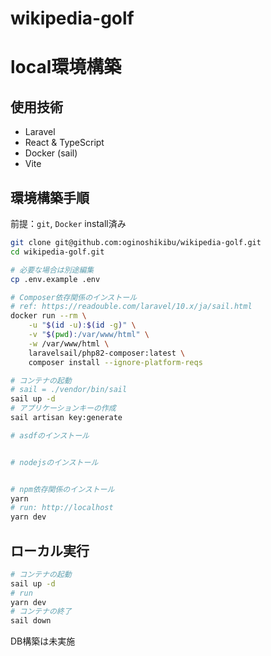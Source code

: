 # wikipedia-golf

# local環境構築

## 使用技術

- Laravel
- React & TypeScript
- Docker (sail)
- Vite

## 環境構築手順

前提：`git`, `Docker` install済み

```bash
git clone git@github.com:oginoshikibu/wikipedia-golf.git
cd wikipedia-golf.git

# 必要な場合は別途編集
cp .env.example .env

# Composer依存関係のインストール
# ref: https://readouble.com/laravel/10.x/ja/sail.html
docker run --rm \
    -u "$(id -u):$(id -g)" \
    -v "$(pwd):/var/www/html" \
    -w /var/www/html \
    laravelsail/php82-composer:latest \
    composer install --ignore-platform-reqs

# コンテナの起動
# sail = ./vendor/bin/sail
sail up -d
# アプリケーションキーの作成
sail artisan key:generate

# asdfのインストール


# nodejsのインストール


# npm依存関係のインストール
yarn
# run: http://localhost
yarn dev

```

## ローカル実行

```bash
# コンテナの起動
sail up -d
# run
yarn dev
# コンテナの終了
sail down
```

DB構築は未実施

